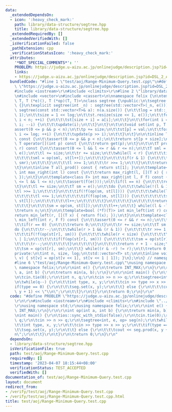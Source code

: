 ```yaml
---
data:
  _extendedDependsOn:
  - icon: ':heavy_check_mark:'
    path: library/data-structure/segtree.hpp
    title: library/data-structure/segtree.hpp
  _extendedRequiredBy: []
  _extendedVerifiedWith: []
  _isVerificationFailed: false
  _pathExtension: cpp
  _verificationStatusIcon: ':heavy_check_mark:'
  attributes:
    '*NOT_SPECIAL_COMMENTS*': ''
    PROBLEM: https://judge.u-aizu.ac.jp/onlinejudge/description.jsp?id=DSL_2_A
    links:
    - https://judge.u-aizu.ac.jp/onlinejudge/description.jsp?id=DSL_2_A
  bundledCode: "#line 1 \"test/aoj/Range-Minimum-Query.test.cpp\"\n#define PROBLEM\
    \ \"https://judge.u-aizu.ac.jp/onlinejudge/description.jsp?id=DSL_2_A\"\r\n\r\n\
    #include <iostream>\r\n#include <climits>\r\n#line 2 \"library/data-structure/segtree.hpp\"\
    \n#include <vector>\n#include <cassert>\n\nnamespace felix {\n\ntemplate<class\
    \ T, T (*e)(), T (*op)(T, T)>\nclass segtree {\npublic:\n\tsegtree() : segtree(0)\
    \ {}\n\texplicit segtree(int _n) : segtree(std::vector<T>(_n, e())) {}\n\texplicit\
    \ segtree(const std::vector<T>& a): n(a.size()) {\n\t\tlog = std::__lg(2 * n -\
    \ 1);\n\t\tsize = 1 << log;\n\t\tst.resize(size << 1, e());\n\t\tfor(int i = 0;\
    \ i < n; ++i) {\n\t\t\tst[size + i] = a[i];\n\t\t}\n\t\tfor(int i = size - 1;\
    \ i; --i) {\n\t\t\tupdate(i);\n\t\t}\n\t}\n\t\n\tvoid set(int p, T val) {\n\t\t\
    assert(0 <= p && p < n);\n\t\tp += size;\n\t\tst[p] = val;\n\t\tfor(int i = 1;\
    \ i <= log; ++i) {\n\t\t\tupdate(p >> i);\n\t\t}\n\t}\n\n\tinline T get(int p)\
    \ const {\n\t\tassert(0 <= p && p < n);\n\t\treturn st[p + size];\n\t}\n\n\tinline\
    \ T operator[](int p) const {\n\t\treturn get(p);\n\t}\n\t\n\tT prod(int l, int\
    \ r) const {\n\t\tassert(0 <= l && l <= r && r <= n);\n\t\tT sml = e(), smr =\
    \ e();\n\t\tl += size;\n\t\tr += size;\n\t\twhile(l < r) {\n\t\t\tif(l & 1) {\n\
    \t\t\t\tsml = op(sml, st[l++]);\n\t\t\t}\n\t\t\tif(r & 1) {\n\t\t\t\tsmr = op(st[--r],\
    \ smr);\n\t\t\t}\n\t\t\tl >>= 1;\n\t\t\tr >>= 1;\n\t\t}\n\t\treturn op(sml, smr);\n\
    \t}\n\n\tinline T all_prod() const { return st[1]; }\n\n\ttemplate<bool (*f)(T)>\
    \ int max_right(int l) const {\n\t\treturn max_right(l, [](T x) { return f(x);\
    \ });\n\t}\n\n\ttemplate<class F> int max_right(int l, F f) const {\n\t\tassert(0\
    \ <= l && l <= n);\n\t\tassert(f(e()));\n\t\tif(l == n) {\n\t\t\treturn n;\n\t\
    \t}\n\t\tl += size;\n\t\tT sm = e();\n\t\tdo {\n\t\t\twhile(!(l & 1)) {\n\t\t\t\
    \tl >>= 1;\n\t\t\t}\n\t\t\tif(!f(op(sm, st[l]))) {\n\t\t\t\twhile(l < size) {\n\
    \t\t\t\t\tl <<= 1;\n\t\t\t\t\tif(f(op(sm, st[l]))) {\n\t\t\t\t\t\tsm = op(sm,\
    \ st[l]);\n\t\t\t\t\t\tl++;\n\t\t\t\t\t}\n\t\t\t\t}\n\t\t\t\treturn l - size;\n\
    \t\t\t}\n\t\t\tsm = op(sm, st[l]);\n\t\t\tl++;\n\t\t} while((l & -l) != l);\n\t\
    \treturn n;\n\t}\n\n\ttemplate<bool (*f)(T)> int min_left(int r) const {\n\t\t\
    return min_left(r, [](T x) { return f(x); });\n\t}\n\n\ttemplate<class F> int\
    \ min_left(int r, F f) const {\n\t\tassert(0 <= r && r <= n);\n\t\tassert(f(e()));\n\
    \t\tif(r == 0) {\n\t\t\treturn 0;\n\t\t}\n\t\tr += size;\n\t\tT sm = e();\n\t\t\
    do {\n\t\t\tr--;\n\t\t\twhile(r > 1 && (r & 1)) {\n\t\t\t\tr >>= 1;\n\t\t\t}\n\
    \t\t\tif(!f(op(st[r], sm))) {\n\t\t\t\twhile(r < size) {\n\t\t\t\t\tr = r << 1\
    \ | 1;\n\t\t\t\t\tif(f(op(st[r], sm))) {\n\t\t\t\t\t\tsm = op(st[r], sm);\n\t\t\
    \t\t\t\tr--;\n\t\t\t\t\t}\n\t\t\t\t}\n\t\t\t\treturn r + 1 - size;\n\t\t\t}\n\t\
    \t\tsm = op(st[r], sm);\n\t\t} while((r & -r) != r);\n\t\treturn 0;\n\t}\n\t\n\
    private:\n\tint n, size, log;\n\tstd::vector<T> st;\n\n\tinline void update(int\
    \ v) { st[v] = op(st[v << 1], st[v << 1 | 1]); }\n};\n\n} // namespace felix\n\
    #line 6 \"test/aoj/Range-Minimum-Query.test.cpp\"\nusing namespace std;\r\nusing\
    \ namespace felix;\r\n\r\nint e() {\r\n\treturn INT_MAX;\r\n}\r\n\r\nint op(int\
    \ a, int b) {\r\n\treturn min(a, b);\r\n}\r\n\r\nint main() {\r\n\tios::sync_with_stdio(false);\r\
    \n\tcin.tie(0);\r\n\tint n, q;\r\n\tcin >> n >> q;\r\n\tsegtree<int, e, op> seg(n);\r\
    \n\twhile(q--) {\r\n\t\tint type, x, y;\r\n\t\tcin >> type >> x >> y;\r\n\t\t\
    if(type == 0) {\r\n\t\t\tseg.set(x, y);\r\n\t\t} else {\r\n\t\t\tcout << seg.prod(x,\
    \ y + 1) << \"\\n\";\r\n\t\t}\r\n\t}\r\n\treturn 0;\r\n}\r\n"
  code: "#define PROBLEM \"https://judge.u-aizu.ac.jp/onlinejudge/description.jsp?id=DSL_2_A\"\
    \r\n\r\n#include <iostream>\r\n#include <climits>\r\n#include \"../../library/data-structure/segtree.hpp\"\
    \r\nusing namespace std;\r\nusing namespace felix;\r\n\r\nint e() {\r\n\treturn\
    \ INT_MAX;\r\n}\r\n\r\nint op(int a, int b) {\r\n\treturn min(a, b);\r\n}\r\n\r\
    \nint main() {\r\n\tios::sync_with_stdio(false);\r\n\tcin.tie(0);\r\n\tint n,\
    \ q;\r\n\tcin >> n >> q;\r\n\tsegtree<int, e, op> seg(n);\r\n\twhile(q--) {\r\n\
    \t\tint type, x, y;\r\n\t\tcin >> type >> x >> y;\r\n\t\tif(type == 0) {\r\n\t\
    \t\tseg.set(x, y);\r\n\t\t} else {\r\n\t\t\tcout << seg.prod(x, y + 1) << \"\\\
    n\";\r\n\t\t}\r\n\t}\r\n\treturn 0;\r\n}\r\n"
  dependsOn:
  - library/data-structure/segtree.hpp
  isVerificationFile: true
  path: test/aoj/Range-Minimum-Query.test.cpp
  requiredBy: []
  timestamp: '2023-04-07 18:15:44+08:00'
  verificationStatus: TEST_ACCEPTED
  verifiedWith: []
documentation_of: test/aoj/Range-Minimum-Query.test.cpp
layout: document
redirect_from:
- /verify/test/aoj/Range-Minimum-Query.test.cpp
- /verify/test/aoj/Range-Minimum-Query.test.cpp.html
title: test/aoj/Range-Minimum-Query.test.cpp
---
```

